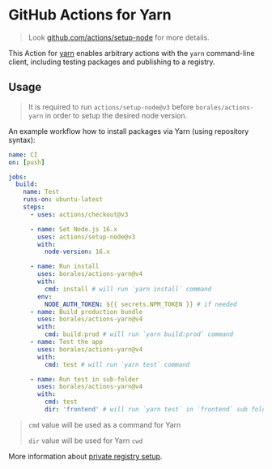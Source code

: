 # GitHub Actions for Yarn

> Look [github.com/actions/setup-node](https://github.com/actions/setup-node) for more details.

This Action for [yarn](https://yarnpkg.com) enables arbitrary actions with the `yarn` command-line client, including testing packages and publishing to a registry.

## Usage

> It is required to run `actions/setup-node@v3` before `borales/actions-yarn` in order to setup the desired node version.

An example workflow how to install packages via Yarn (using repository syntax):

```yml
name: CI
on: [push]

jobs:
  build:
    name: Test
    runs-on: ubuntu-latest
    steps:
      - uses: actions/checkout@v3

      - name: Set Node.js 16.x
        uses: actions/setup-node@v3
        with:
          node-version: 16.x

      - name: Run install
        uses: borales/actions-yarn@v4
        with:
          cmd: install # will run `yarn install` command
        env:
          NODE_AUTH_TOKEN: ${{ secrets.NPM_TOKEN }} # if needed
      - name: Build production bundle
        uses: borales/actions-yarn@v4
        with:
          cmd: build:prod # will run `yarn build:prod` command
      - name: Test the app
        uses: borales/actions-yarn@v4
        with:
          cmd: test # will run `yarn test` command

      - name: Run test in sub-folder
        uses: borales/actions-yarn@v4
        with:
          cmd: test
          dir: 'frontend' # will run `yarn test` in `frontend` sub folder
```

> `cmd` value will be used as a command for Yarn
>
> `dir` value will be used for Yarn `cwd`

More information about [private registry setup](https://github.com/actions/setup-node/blob/main/docs/advanced-usage.md#use-private-packages).
